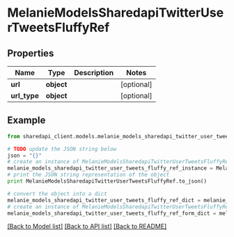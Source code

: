 # MelanieModelsSharedapiTwitterUserTweetsFluffyRef


## Properties
Name | Type | Description | Notes
------------ | ------------- | ------------- | -------------
**url** | **object** |  | [optional] 
**url_type** | **object** |  | [optional] 

## Example

```python
from sharedapi_client.models.melanie_models_sharedapi_twitter_user_tweets_fluffy_ref import MelanieModelsSharedapiTwitterUserTweetsFluffyRef

# TODO update the JSON string below
json = "{}"
# create an instance of MelanieModelsSharedapiTwitterUserTweetsFluffyRef from a JSON string
melanie_models_sharedapi_twitter_user_tweets_fluffy_ref_instance = MelanieModelsSharedapiTwitterUserTweetsFluffyRef.from_json(json)
# print the JSON string representation of the object
print MelanieModelsSharedapiTwitterUserTweetsFluffyRef.to_json()

# convert the object into a dict
melanie_models_sharedapi_twitter_user_tweets_fluffy_ref_dict = melanie_models_sharedapi_twitter_user_tweets_fluffy_ref_instance.to_dict()
# create an instance of MelanieModelsSharedapiTwitterUserTweetsFluffyRef from a dict
melanie_models_sharedapi_twitter_user_tweets_fluffy_ref_form_dict = melanie_models_sharedapi_twitter_user_tweets_fluffy_ref.from_dict(melanie_models_sharedapi_twitter_user_tweets_fluffy_ref_dict)
```
[[Back to Model list]](../README.md#documentation-for-models) [[Back to API list]](../README.md#documentation-for-api-endpoints) [[Back to README]](../README.md)


